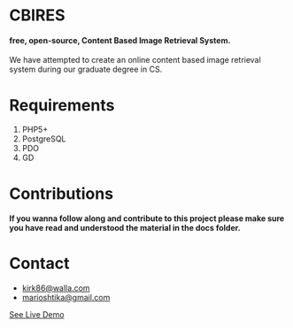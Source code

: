 CBIRES
========

#### free, open-source, Content Based Image Retrieval System.

We have attempted to create an online content based image retrieval system during our graduate degree in CS.

 
Requirements
==============

1. PHP5+
2. PostgreSQL
3. PDO
4. GD


Contributions
===============

#### If you wanna follow along and contribute to this project please make sure you have read and understood the material in the docs folder.


Contact
=========
* kirk86@walla.com
* marioshtika@gmail.com 

[See Live Demo](http://snf-217944.vm.okeanos.grnet.gr "")
